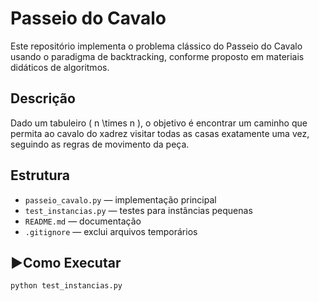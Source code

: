 # Passeio do Cavalo 

Este repositório implementa o problema clássico do Passeio do Cavalo usando o paradigma de backtracking, conforme proposto em materiais didáticos de algoritmos.

## Descrição

Dado um tabuleiro \( n \times n \), o objetivo é encontrar um caminho que permita ao cavalo do xadrez visitar todas as casas exatamente uma vez, seguindo as regras de movimento da peça.

## Estrutura

- `passeio_cavalo.py` — implementação principal
- `test_instancias.py` — testes para instâncias pequenas
- `README.md` — documentação
- `.gitignore` — exclui arquivos temporários

## ▶Como Executar

```bash
python test_instancias.py
